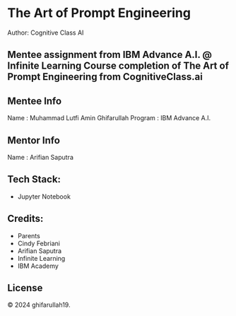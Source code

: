 # The Art of Prompt Engineering
Author: Cognitive Class AI

Mentee assignment from IBM Advance A.I. @ Infinite Learning 
Course completion of The Art of Prompt Engineering from CognitiveClass.ai
---

## Mentee Info
 Name    : Muhammad Lutfi Amin Ghifarullah
 Program : IBM Advance A.I.

## Mentor Info
 Name     : Arifian Saputra

## Tech Stack:
- Jupyter Notebook

## Credits:
- Parents
- Cindy Febriani
- Arifian Saputra
- Infinite Learning
- IBM Academy

## License
&copy; 2024 ghifarullah19.
